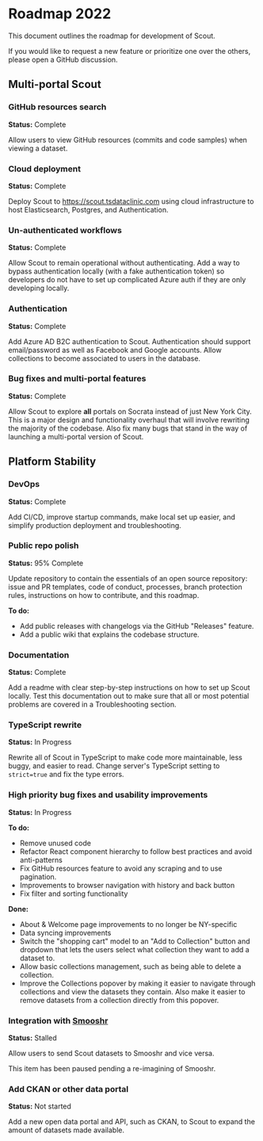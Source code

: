 # Roadmap 2022

This document outlines the roadmap for development of Scout.

If you would like to request a new feature or prioritize one over the others, please open a GitHub discussion.

## Multi-portal Scout

### GitHub resources search

**Status:** Complete

Allow users to view GitHub resources (commits and code samples) when viewing a dataset.

### Cloud deployment

**Status:** Complete

Deploy Scout to https://scout.tsdataclinic.com using cloud infrastructure to host Elasticsearch, Postgres, and Authentication.

### Un-authenticated workflows

**Status:** Complete

Allow Scout to remain operational without authenticating. Add a way to bypass authentication locally (with a fake authentication token) so developers do not have to set up complicated Azure auth if they are only developing locally.

### Authentication

**Status:** Complete

Add Azure AD B2C authentication to Scout. Authentication should support email/password as well as Facebook and Google accounts. Allow collections to become associated to users in the database.

### Bug fixes and multi-portal features

**Status:** Complete

Allow Scout to explore **all** portals on Socrata instead of just New York City. This is a major design and functionality overhaul that will involve rewriting the majority of the codebase. Also fix many bugs that stand in the way of launching a multi-portal version of Scout.

## Platform Stability

### DevOps

**Status:** Complete

Add CI/CD, improve startup commands, make local set up easier, and simplify production deployment and troubleshooting.

### Public repo polish

**Status:** 95% Complete

Update repository to contain the essentials of an open source repository: issue and PR templates, code of conduct, processes, branch protection rules, instructions on how to contribute, and this roadmap.

**To do:**

- Add public releases with changelogs via the GitHub "Releases" feature.
- Add a public wiki that explains the codebase structure.

### Documentation

**Status:** Complete

Add a readme with clear step-by-step instructions on how to set up Scout locally. Test this documentation out to make sure that all or most potential problems are covered in a Troubleshooting section.

### TypeScript rewrite

**Status:** In Progress

Rewrite all of Scout in TypeScript to make code more maintainable, less buggy, and easier to read.
Change server's TypeScript setting to `strict=true` and fix the type errors.

### High priority bug fixes and usability improvements

**Status:** In Progress

**To do:**

- Remove unused code
- Refactor React component hierarchy to follow best practices and avoid anti-patterns
- Fix GitHub resources feature to avoid any scraping and to use pagination.
- Improvements to browser navigation with history and back button
- Fix filter and sorting functionality

**Done:**

- About & Welcome page improvements to no longer be NY-specific
- Data syncing improvements
- Switch the "shopping cart" model to an "Add to Collection" button and dropdown that lets the users select what collection they want to add a dataset to.
- Allow basic collections management, such as being able to delete a collection.
- Improve the Collections popover by making it easier to navigate through collections and view the datasets they contain. Also make it easier to remove datasets from a collection directly from this popover.

### Integration with [Smooshr](https://smooshr.tsdataclinic.com)

**Status:** Stalled

Allow users to send Scout datasets to Smooshr and vice versa.

This item has been paused pending a re-imagining of Smooshr.

### Add CKAN or other data portal

**Status:** Not started

Add a new open data portal and API, such as CKAN, to Scout to expand the amount of datasets made available.
